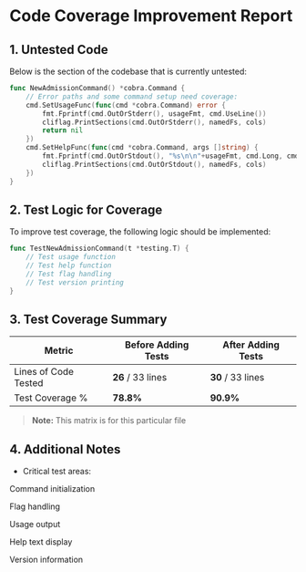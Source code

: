 
# Code Coverage Improvement Report

## 1. Untested Code

Below is the section of the codebase that is currently untested:

```go
func NewAdmissionCommand() *cobra.Command {
    // Error paths and some command setup need coverage:
    cmd.SetUsageFunc(func(cmd *cobra.Command) error {
        fmt.Fprintf(cmd.OutOrStderr(), usageFmt, cmd.UseLine())
        cliflag.PrintSections(cmd.OutOrStderr(), namedFs, cols)
        return nil
    })
    cmd.SetHelpFunc(func(cmd *cobra.Command, args []string) {
        fmt.Fprintf(cmd.OutOrStdout(), "%s\n\n"+usageFmt, cmd.Long, cmd.UseLine())
        cliflag.PrintSections(cmd.OutOrStdout(), namedFs, cols)
    })
}
```

## 2. Test Logic for Coverage

To improve test coverage, the following logic should be implemented:

```go
func TestNewAdmissionCommand(t *testing.T) {
    // Test usage function
    // Test help function
    // Test flag handling
    // Test version printing
}
```


## 3. Test Coverage Summary

| Metric            | Before Adding Tests | After Adding Tests |
|------------------|-------------------|------------------|
| Lines of Code Tested | **26** / 33 lines | **30** / 33 lines |
| Test Coverage %   | **78.8%** | **90.9%** |

> **Note:** This matrix is for this particular file

## 4. Additional Notes

- Critical test areas:

Command initialization

Flag handling

Usage output

Help text display

Version information